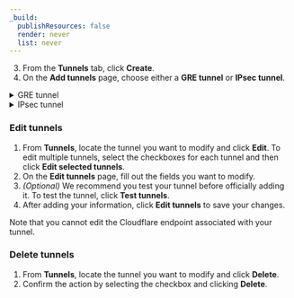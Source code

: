 ```yaml
---
_build:
  publishResources: false
  render: never
  list: never
---
```


3. From the **Tunnels** tab, click **Create**.
4. On the **Add tunnels** page, choose either a **GRE tunnel** or **IPsec tunnel**.
<details>
<summary>GRE tunnel</summary>
<div class="special-class" markdown="1">

1. On the **Add GRE tunnels** page, fill out the information for your GRE tunnel. 
2. _(Optional)_ We recommend you test your tunnel before officially adding it. To test the tunnel, click **Test tunnels.**
3. To add multiple tunnels, click **Add GRE tunnel** for each new tunnel.
4. After adding your tunnel information, click **Add tunnels** to save your changes.

</div>
</details>

<details>
<summary>IPsec tunnel</summary>
<div class="special-class" markdown="1">

1. On the **Add IPsec tunnels** page, fill out the information for your IPsec tunnel. 
2. _(Optional)_ We recommend you test your tunnel before officially adding it. To test the tunnel, click **Test tunnels.**

{{<Aside type="note" header="Note:">}}

Tunnels are only functional when a PSK is added. If you choose to have Cloudflare generate a PSK for you, all existing sessions will be terminated until the key is generated. 

{{</Aside>}}

3. To add multiple tunnels, click **Add IPsec tunnel** for each new tunnel.
4. After adding your tunnel information, click **Add tunnels** to save your changes.

</div>
</details>

### Edit tunnels

1. From **Tunnels**, locate the tunnel you want to modify and click **Edit**. To edit multiple tunnels, select the checkboxes for each tunnel and then click **Edit selected tunnels**.
2. On the **Edit tunnels** page, fill out the fields you want to modify.
3. _(Optional)_ We recommend you test your tunnel before officially adding it. To test the tunnel, click **Test tunnels**.
4. After adding your information, click **Edit tunnels** to save your changes.

Note that you cannot edit the Cloudflare endpoint associated with your tunnel.

### Delete tunnels

1.  From **Tunnels**, locate the tunnel you want to modify and click **Delete**.
2.  Confirm the action by selecting the checkbox and clicking **Delete**.


